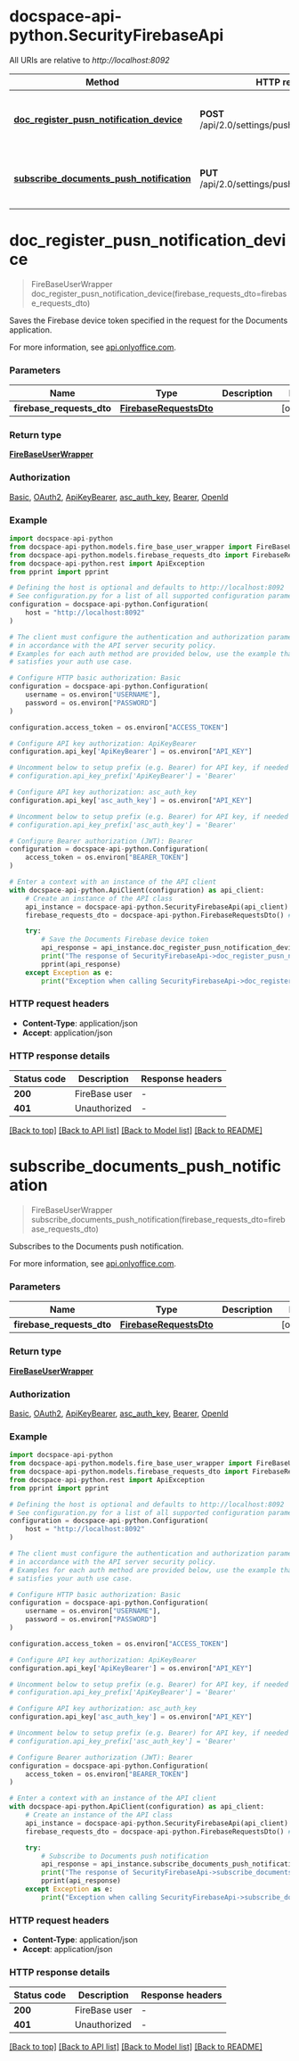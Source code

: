 # docspace-api-python.SecurityFirebaseApi

All URIs are relative to *http://localhost:8092*

Method | HTTP request | Description
------------- | ------------- | -------------
[**doc_register_pusn_notification_device**](#doc_register_pusn_notification_device) | **POST** /api/2.0/settings/push/docregisterdevice | Save the Documents Firebase device token
[**subscribe_documents_push_notification**](#subscribe_documents_push_notification) | **PUT** /api/2.0/settings/push/docsubscribe | Subscribe to Documents push notification


# **doc_register_pusn_notification_device**
> FireBaseUserWrapper doc_register_pusn_notification_device(firebase_requests_dto=firebase_requests_dto)

Saves the Firebase device token specified in the request for the Documents application.

For more information, see [api.onlyoffice.com]().

### Parameters


Name | Type | Description  | Notes
------------- | ------------- | ------------- | -------------
 **firebase_requests_dto** | [**FirebaseRequestsDto**](FirebaseRequestsDto.md)|  | [optional] 

### Return type

[**FireBaseUserWrapper**](FireBaseUserWrapper.md)

### Authorization

[Basic](../README.md#Basic), [OAuth2](../README.md#OAuth2), [ApiKeyBearer](../README.md#ApiKeyBearer), [asc_auth_key](../README.md#asc_auth_key), [Bearer](../README.md#Bearer), [OpenId](../README.md#OpenId)

### Example


```python
import docspace-api-python
from docspace-api-python.models.fire_base_user_wrapper import FireBaseUserWrapper
from docspace-api-python.models.firebase_requests_dto import FirebaseRequestsDto
from docspace-api-python.rest import ApiException
from pprint import pprint

# Defining the host is optional and defaults to http://localhost:8092
# See configuration.py for a list of all supported configuration parameters.
configuration = docspace-api-python.Configuration(
    host = "http://localhost:8092"
)

# The client must configure the authentication and authorization parameters
# in accordance with the API server security policy.
# Examples for each auth method are provided below, use the example that
# satisfies your auth use case.

# Configure HTTP basic authorization: Basic
configuration = docspace-api-python.Configuration(
    username = os.environ["USERNAME"],
    password = os.environ["PASSWORD"]
)

configuration.access_token = os.environ["ACCESS_TOKEN"]

# Configure API key authorization: ApiKeyBearer
configuration.api_key['ApiKeyBearer'] = os.environ["API_KEY"]

# Uncomment below to setup prefix (e.g. Bearer) for API key, if needed
# configuration.api_key_prefix['ApiKeyBearer'] = 'Bearer'

# Configure API key authorization: asc_auth_key
configuration.api_key['asc_auth_key'] = os.environ["API_KEY"]

# Uncomment below to setup prefix (e.g. Bearer) for API key, if needed
# configuration.api_key_prefix['asc_auth_key'] = 'Bearer'

# Configure Bearer authorization (JWT): Bearer
configuration = docspace-api-python.Configuration(
    access_token = os.environ["BEARER_TOKEN"]
)

# Enter a context with an instance of the API client
with docspace-api-python.ApiClient(configuration) as api_client:
    # Create an instance of the API class
    api_instance = docspace-api-python.SecurityFirebaseApi(api_client)
    firebase_requests_dto = docspace-api-python.FirebaseRequestsDto() # FirebaseRequestsDto |  (optional)

    try:
        # Save the Documents Firebase device token
        api_response = api_instance.doc_register_pusn_notification_device(firebase_requests_dto=firebase_requests_dto)
        print("The response of SecurityFirebaseApi->doc_register_pusn_notification_device:\n")
        pprint(api_response)
    except Exception as e:
        print("Exception when calling SecurityFirebaseApi->doc_register_pusn_notification_device: %s\n" % e)
```



### HTTP request headers

 - **Content-Type**: application/json
 - **Accept**: application/json


### HTTP response details

| Status code | Description | Response headers |
|-------------|-------------|------------------|
**200** | FireBase user |  -  |
**401** | Unauthorized |  -  |

[[Back to top]](#) [[Back to API list]](../README.md#documentation-for-api-endpoints) [[Back to Model list]](../README.md#documentation-for-models) [[Back to README]](../README.md)

# **subscribe_documents_push_notification**
> FireBaseUserWrapper subscribe_documents_push_notification(firebase_requests_dto=firebase_requests_dto)

Subscribes to the Documents push notification.

For more information, see [api.onlyoffice.com]().

### Parameters


Name | Type | Description  | Notes
------------- | ------------- | ------------- | -------------
 **firebase_requests_dto** | [**FirebaseRequestsDto**](FirebaseRequestsDto.md)|  | [optional] 

### Return type

[**FireBaseUserWrapper**](FireBaseUserWrapper.md)

### Authorization

[Basic](../README.md#Basic), [OAuth2](../README.md#OAuth2), [ApiKeyBearer](../README.md#ApiKeyBearer), [asc_auth_key](../README.md#asc_auth_key), [Bearer](../README.md#Bearer), [OpenId](../README.md#OpenId)

### Example


```python
import docspace-api-python
from docspace-api-python.models.fire_base_user_wrapper import FireBaseUserWrapper
from docspace-api-python.models.firebase_requests_dto import FirebaseRequestsDto
from docspace-api-python.rest import ApiException
from pprint import pprint

# Defining the host is optional and defaults to http://localhost:8092
# See configuration.py for a list of all supported configuration parameters.
configuration = docspace-api-python.Configuration(
    host = "http://localhost:8092"
)

# The client must configure the authentication and authorization parameters
# in accordance with the API server security policy.
# Examples for each auth method are provided below, use the example that
# satisfies your auth use case.

# Configure HTTP basic authorization: Basic
configuration = docspace-api-python.Configuration(
    username = os.environ["USERNAME"],
    password = os.environ["PASSWORD"]
)

configuration.access_token = os.environ["ACCESS_TOKEN"]

# Configure API key authorization: ApiKeyBearer
configuration.api_key['ApiKeyBearer'] = os.environ["API_KEY"]

# Uncomment below to setup prefix (e.g. Bearer) for API key, if needed
# configuration.api_key_prefix['ApiKeyBearer'] = 'Bearer'

# Configure API key authorization: asc_auth_key
configuration.api_key['asc_auth_key'] = os.environ["API_KEY"]

# Uncomment below to setup prefix (e.g. Bearer) for API key, if needed
# configuration.api_key_prefix['asc_auth_key'] = 'Bearer'

# Configure Bearer authorization (JWT): Bearer
configuration = docspace-api-python.Configuration(
    access_token = os.environ["BEARER_TOKEN"]
)

# Enter a context with an instance of the API client
with docspace-api-python.ApiClient(configuration) as api_client:
    # Create an instance of the API class
    api_instance = docspace-api-python.SecurityFirebaseApi(api_client)
    firebase_requests_dto = docspace-api-python.FirebaseRequestsDto() # FirebaseRequestsDto |  (optional)

    try:
        # Subscribe to Documents push notification
        api_response = api_instance.subscribe_documents_push_notification(firebase_requests_dto=firebase_requests_dto)
        print("The response of SecurityFirebaseApi->subscribe_documents_push_notification:\n")
        pprint(api_response)
    except Exception as e:
        print("Exception when calling SecurityFirebaseApi->subscribe_documents_push_notification: %s\n" % e)
```



### HTTP request headers

 - **Content-Type**: application/json
 - **Accept**: application/json


### HTTP response details

| Status code | Description | Response headers |
|-------------|-------------|------------------|
**200** | FireBase user |  -  |
**401** | Unauthorized |  -  |

[[Back to top]](#) [[Back to API list]](../README.md#documentation-for-api-endpoints) [[Back to Model list]](../README.md#documentation-for-models) [[Back to README]](../README.md)


